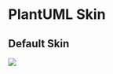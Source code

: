 # PlantUML Skin

## Default Skin

![](https://raw.githubusercontent.com/ken-io/plantuml-skin/master/preview/preview-skin-default.png)
